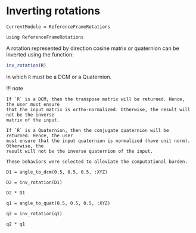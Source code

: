 # Inverting rotations

```@meta
CurrentModule = ReferenceFrameRotations
```

```@setup inv_rotations
using ReferenceFrameRotations
```

A rotation represented by direction cosine matrix or quaternion can be inverted using the
function:

```julia
inv_rotation(R)
```

in which `R` must be a DCM or a Quaternion.

!!! note

    If `R` is a DCM, then the transpose matrix will be returned. Hence, the user must ensure
    that the input matrix is ortho-normalized. Otherwise, the result will not be the inverse
    matrix of the input.

    If `R` is a Quaternion, then the conjugate quaternion will be returned. Hence, the user
    must ensure that the input quaternion is normalized (have unit norm). Otherwise, the
    result will not be the inverse quaternion of the input.

    These behaviors were selected to alleviate the computational burden.

```@repl inv_rotations
D1 = angle_to_dcm(0.5, 0.5, 0.5, :XYZ)

D2 = inv_rotation(D1)

D2 * D1

q1 = angle_to_quat(0.5, 0.5, 0.5, :XYZ)

q2 = inv_rotation(q1)

q2 * q1
```
